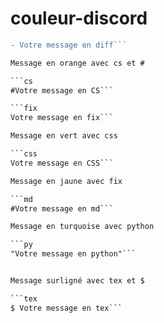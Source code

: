 # couleur-discord


```diff
- Votre message en diff```

Message en orange avec cs et #

```cs
#Votre message en CS```

```fix
Votre message en fix```

Message en vert avec css

```css
Votre message en CSS```

Message en jaune avec fix

```md
#Votre message en md```

Message en turquoise avec python

```py
"Votre message en python"```


Message surligné avec tex et $

```tex
$ Votre message en tex```
